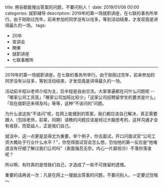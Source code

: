 title: 用谷歌能搜出答案的问题，不要问别人！
date: 2019/01/06 00:00
categories: 就职辅导
description: 2019年的第一场就职讲座，在七联的事务所举行。由于刚刚过完年，前来参加的同学没有以往多，等到活动结束，才发现竟是讲得最久的一场。
tags:
- 20卒
- 宣讲会
- 関東
- 就职讲座
- 七联事務所

---

2019年的第一场就职讲座，在七联的事务所举行。由于刚刚过完年，前来参加的同学没有以往多，等到活动结束，才发现竟是讲得最久的一场。

活动前半程以老师介绍为主，后半程是自由交流。大家普遍都在问什么问题呢 --「哪家公司工资高」「哪家公司加班比较少」「这家公司招聘留学生的要求是什么」「现在就职还来得及吗」等等，这种“不该问的”问题。

为什么说这些“不该问”呢，在网上能搜到的答案，我们都应该自己解决，真正需要跟人（包括老师，前辈，同期）请教的问题应该是经过大脑思考的，这样沟通才会有收获，而受益人，正是我们自己。

就活中，这一点更是显得尤为重要。举个例子，你去面试，开口问面试官“公司工资大概处于行业什么水平？”，你觉得面试官会怎么想，恐怕他的第一反应是“他难道没有仔细了解过我们公司吗”（表面强忍无奈，内心一片鄙视😒）不落你落谁呢？

所以啊，有时真的是怪我们自己，才造成了一些不可挽留的遗憾。

重要的话再说一次：凡是在网上一搜就出答案的问题，不要问别人。一定要记住哦～